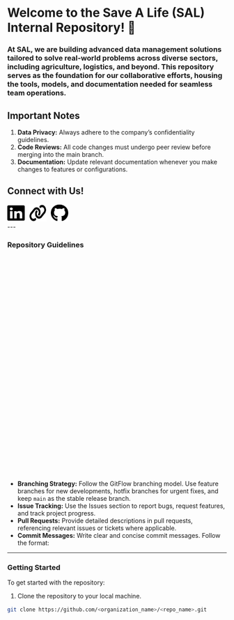# Welcome to the Save A Life (SAL) Internal Repository! 🌟

### At SAL, we are building advanced data management solutions tailored to solve real-world problems across diverse sectors, including agriculture, logistics, and beyond. This repository serves as the foundation for our collaborative efforts, housing the tools, models, and documentation needed for seamless team operations.

## Important Notes

1. **Data Privacy:** Always adhere to the company’s confidentiality guidelines.
2. **Code Reviews:** All code changes must undergo peer review before merging into the main branch.
3. **Documentation:** Update relevant documentation whenever you make changes to features or configurations.

## Connect with Us!

<div style="display: flex; align-items: center; gap: 10px;">
  <a href="https://www.linkedin.com/company/sal-save-a-life/">
    <img src="/assets/icons/linkedin.svg" alt="LinkedIn" width="40" height="40" style="color=#538dd7">
  </a>
  <a href="https://savealife.co.nz/">
    <img src="/assets/icons/link.svg" alt="Website" width="40" height="40" style="color=#538dd7">
  </a>
  <a href="https://github.com/SAVE-A-LIFE-New-Zealand">
    <img src="/assets/icons/github.svg" alt="Github" width="40" height="40" style="color=#538dd7">
  </a>
</div>
---

### Repository Guidelines

<div style="height: 500px; width: 100%; background: url('/assets/images/sal-github-structure.png') no-repeat center; background-size: cover;">
  <!-- Image container -->
</div>

- **Branching Strategy:** Follow the GitFlow branching model. Use feature branches for new developments, hotfix branches for urgent fixes, and keep `main` as the stable release branch.
- **Issue Tracking:** Use the Issues section to report bugs, request features, and track project progress.
- **Pull Requests:** Provide detailed descriptions in pull requests, referencing relevant issues or tickets where applicable.
- **Commit Messages:** Write clear and concise commit messages. Follow the format:

---

### Getting Started

To get started with the repository:

1. Clone the repository to your local machine.

```bash
git clone https://github.com/<organization_name>/<repo_name>.git
```
